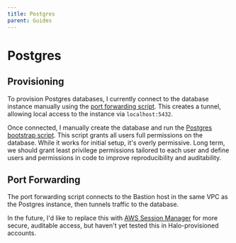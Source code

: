 ```yaml
---
title: Postgres
parent: Guides
---
```


# Postgres

## Provisioning

To provision Postgres databases, I currently connect to the database instance manually using the [port forwarding script](../../scripts/port_forward.sh). This creates a tunnel, allowing local access to the instance via `localhost:5432`.

Once connected, I manually create the database and run the [Postgres bootstrap script](../../scripts/postgres_bootstrap.py). This script grants all users full permissions on the database. While it works for initial setup, it's overly permissive. Long term, we should grant least privilege permissions tailored to each user and define users and permissions in code to improve reproducibility and auditability.

## Port Forwarding

The port forwarding script connects to the Bastion host in the same VPC as the Postgres instance, then tunnels traffic to the database.

In the future, I'd like to replace this with [AWS Session Manager](https://aws.amazon.com/blogs/database/securely-connect-to-amazon-rds-for-postgresql-with-aws-session-manager-and-iam-authentication/) for more secure, auditable access, but haven't yet tested this in Halo-provisioned accounts.
